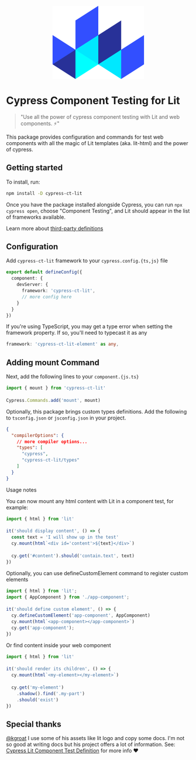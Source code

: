 <p align="center">
  <img width="250" height="200" src="docs/lit.svg">
</p>

# Cypress Component Testing for Lit

> "Use all the power of cypress component testing with Lit and web components. ⚡"

This package provides configuration and commands for test web components with all the magic of Lit templates (aka. lit-html) and the power of cypress. 

## Getting started

To install, run:

```bash
npm install -D cypress-ct-lit
```

Once you have the package installed alongside Cypress, you can run `npx cypress open`, choose "Component Testing", and Lit should appear in the list of frameworks available.

Learn more about [third-party definitions](https://docs.cypress.io/guides/component-testing/third-party-definitions)

## Configuration

Add `cypress-ct-lit` framework to your `cypress.config.{ts,js}` file

```ts
export default defineConfig({
  component: {
    devServer: {
      framework: 'cypress-ct-lit',
      // more config here
    }
  }
})
```
If you're using TypeScript, you may get a type error when setting the framework property. If so, you'll need to typecast it as any

```ts
framework: 'cypress-ct-lit-element' as any,
```
## Adding mount Command

Next, add the following lines to your `component.{js.ts}`

```ts
import { mount } from 'cypress-ct-lit'

Cypress.Commands.add('mount', mount)
```
Optionally, this package brings custom types definitions. Add the following to `tsconfig.json` or `jsconfig.json` in your project.

```json
{
  "compilerOptions": {
    // more compiler options...
    "types": [
      "cypress",
      "cypress-ct-lit/types"
    ]
  }
}
```
Usage notes

You can now mount any html content with Lit in a component test, for example:

```ts
import { html } from 'lit'

it('should display content', () => {
  const text = 'I will show up in the test'
  cy.mount(html`<div id='content'>${text}</div>`)

  cy.get('#content').should('contain.text', text)
})
```

Optionally, you can use defineCustomElement command to register custom elements


```ts
import { html } from 'lit';
import { AppComponent } from './app-component';

it('should define custom element', () => {
  cy.defineCustomElement('app-component', AppComponent)
  cy.mount(html`<app-component></app-component>`)
  cy.get('app-component');
})
```

Or find content inside your web component

```ts
import { html } from 'lit'

it('should render its children', () => {
  cy.mount(html`<my-element></my-element>`)

  cy.get('my-element')
    .shadow().find('.my-part')
    .should('exist')
})
```
## Special thanks

[@kgroat](https://gitlab.com/kgroat) I use some of his assets like lit logo and copy some docs. I'm not so good at writing docs but his project offers a lot of information. See: [Cypress Lit Component Test Definition](https://gitlab.com/kgroat/cypress-ct-lit-element) for more info ❤️
